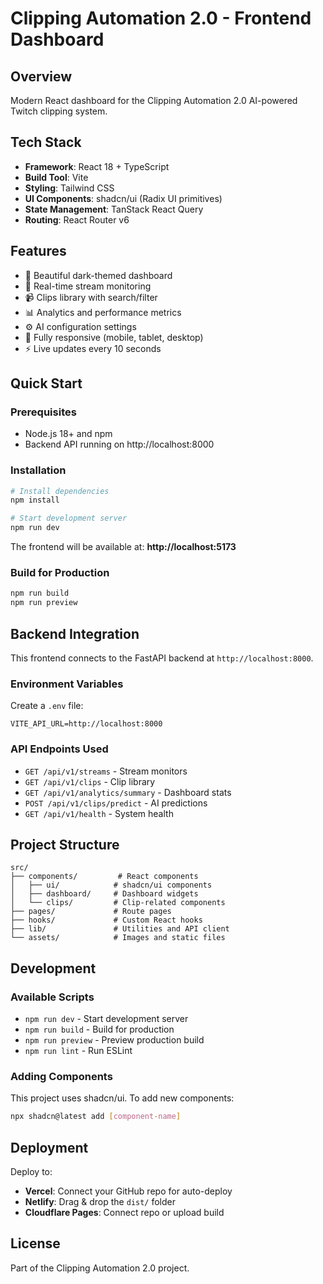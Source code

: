 # Clipping Automation 2.0 - Frontend Dashboard

## Overview

Modern React dashboard for the Clipping Automation 2.0 AI-powered Twitch clipping system.

## Tech Stack

- **Framework**: React 18 + TypeScript
- **Build Tool**: Vite
- **Styling**: Tailwind CSS
- **UI Components**: shadcn/ui (Radix UI primitives)
- **State Management**: TanStack React Query
- **Routing**: React Router v6

## Features

- 🎨 Beautiful dark-themed dashboard
- 🔴 Real-time stream monitoring
- 📹 Clips library with search/filter
- 📊 Analytics and performance metrics
- ⚙️ AI configuration settings
- 📱 Fully responsive (mobile, tablet, desktop)
- ⚡ Live updates every 10 seconds

## Quick Start

### Prerequisites

- Node.js 18+ and npm
- Backend API running on http://localhost:8000

### Installation

```bash
# Install dependencies
npm install

# Start development server
npm run dev
```

The frontend will be available at: **http://localhost:5173**

### Build for Production

```bash
npm run build
npm run preview
```

## Backend Integration

This frontend connects to the FastAPI backend at `http://localhost:8000`.

### Environment Variables

Create a `.env` file:
```
VITE_API_URL=http://localhost:8000
```

### API Endpoints Used

- `GET /api/v1/streams` - Stream monitors
- `GET /api/v1/clips` - Clip library
- `GET /api/v1/analytics/summary` - Dashboard stats
- `POST /api/v1/clips/predict` - AI predictions
- `GET /api/v1/health` - System health

## Project Structure

```
src/
├── components/         # React components
│   ├── ui/            # shadcn/ui components
│   ├── dashboard/     # Dashboard widgets
│   └── clips/         # Clip-related components
├── pages/             # Route pages
├── hooks/             # Custom React hooks
├── lib/               # Utilities and API client
└── assets/            # Images and static files
```

## Development

### Available Scripts

- `npm run dev` - Start development server
- `npm run build` - Build for production
- `npm run preview` - Preview production build
- `npm run lint` - Run ESLint

### Adding Components

This project uses shadcn/ui. To add new components:

```bash
npx shadcn@latest add [component-name]
```

## Deployment

Deploy to:
- **Vercel**: Connect your GitHub repo for auto-deploy
- **Netlify**: Drag & drop the `dist/` folder
- **Cloudflare Pages**: Connect repo or upload build

## License

Part of the Clipping Automation 2.0 project.
